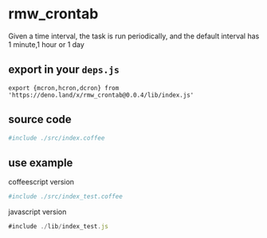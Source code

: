 # rmw_crontab 

Given a time interval, the task is run periodically, and the default interval has 1 minute,1 hour or 1 day

## export in your `deps.js`

```
export {mcron,hcron,dcron} from 'https://deno.land/x/rmw_crontab@0.0.4/lib/index.js'
```

## source code

```coffee
#include ./src/index.coffee
```

## use example

coffeescript version

```coffee
#include ./src/index_test.coffee
```


javascript version

```javascript
#include ./lib/index_test.js
```
